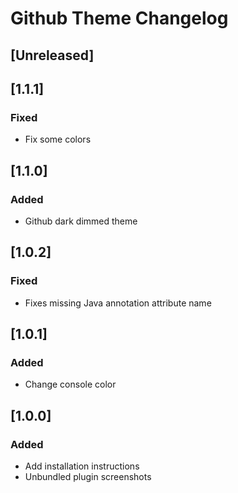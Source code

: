 <!-- Keep a Changelog guide -> https://keepachangelog.com -->

# Github Theme Changelog

## [Unreleased]

## [1.1.1]

### Fixed

- Fix some colors

## [1.1.0]

### Added

- Github dark dimmed theme

## [1.0.2]

### Fixed

- Fixes missing Java annotation attribute name

## [1.0.1]

### Added

- Change console color

## [1.0.0]

### Added

- Add installation instructions
- Unbundled plugin screenshots
